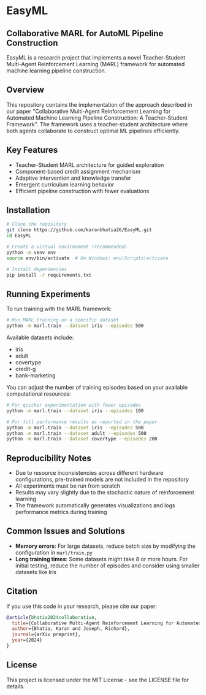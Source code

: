 # EasyML

## Collaborative MARL for AutoML Pipeline Construction

EasyML is a research project that implements a novel Teacher-Student Multi-Agent Reinforcement Learning (MARL) framework for automated machine learning pipeline construction.

## Overview

This repository contains the implementation of the approach described in our paper "Collaborative Multi-Agent Reinforcement Learning for Automated Machine Learning Pipeline Construction: A Teacher-Student Framework". The framework uses a teacher-student architecture where both agents collaborate to construct optimal ML pipelines efficiently.

## Key Features

- Teacher-Student MARL architecture for guided exploration
- Component-based credit assignment mechanism
- Adaptive intervention and knowledge transfer
- Emergent curriculum learning behavior
- Efficient pipeline construction with fewer evaluations

## Installation

```bash
# Clone the repository
git clone https://github.com/karanbhatia26/EasyML.git
cd EasyML

# Create a virtual environment (recommended)
python -m venv env
source env/bin/activate  # On Windows: env\Scripts\activate

# Install dependencies
pip install -r requirements.txt
```

## Running Experiments

To run training with the MARL framework:

```bash
# Run MARL training on a specific dataset
python -m marl.train --dataset iris --episodes 500
```

Available datasets include:
- iris
- adult
- covertype
- credit-g
- bank-marketing

You can adjust the number of training episodes based on your available computational resources:

```bash
# For quicker experimentation with fewer episodes
python -m marl.train --dataset iris --episodes 100

# For full performance results as reported in the paper
python -m marl.train --dataset iris --episodes 500
python -m marl.train --dataset adult --episodes 500
python -m marl.train --dataset covertype --episodes 200
```

## Reproducibility Notes

- Due to resource inconsistencies across different hardware configurations, pre-trained models are not included in the repository
- All experiments must be run from scratch
- Results may vary slightly due to the stochastic nature of reinforcement learning
- The framework automatically generates visualizations and logs performance metrics during training

## Common Issues and Solutions

- **Memory errors**: For large datasets, reduce batch size by modifying the configuration in `marl/train.py`
- **Long training times**: Some datasets might take 8 or more hours. For initial testing, reduce the number of episodes and consider using smaller datasets like Iris

## Citation

If you use this code in your research, please cite our paper:

```bibtex
@article{bhatia2024collaborative,
  title={Collaborative Multi-Agent Reinforcement Learning for Automated Machine Learning Pipeline Construction: A Teacher-Student Framework},
  author={Bhatia, Karan and Joseph, Richard},
  journal={arXiv preprint},
  year={2024}
}
```

## License

This project is licensed under the MIT License - see the LICENSE file for details.
